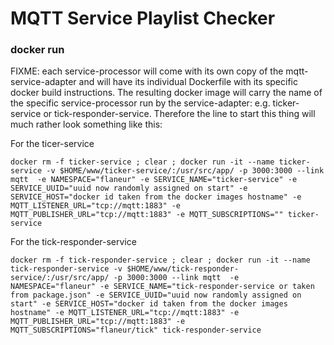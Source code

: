 # MQTT Service Playlist  Checker #

### docker run ###

FIXME: each service-processor will come with its own copy of the mqtt-service-adapter and will have its individual Dockerfile with its specific docker build instructions. The resulting docker image will carry the name of the specific service-processor run by the service-adapter: e.g. ticker-service or tick-responder-service. Therefore the line to start this thing will much rather look something like this:

For the ticer-service
```
docker rm -f ticker-service ; clear ; docker run -it --name ticker-service -v $HOME/www/ticker-service/:/usr/src/app/ -p 3000:3000 --link mqtt  -e NAMESPACE="flaneur" -e SERVICE_NAME="ticker-service" -e SERVICE_UUID="uuid now randomly assigned on start" -e SERVICE_HOST="docker id taken from the docker images hostname" -e MQTT_LISTENER_URL="tcp://mqtt:1883" -e MQTT_PUBLISHER_URL="tcp://mqtt:1883" -e MQTT_SUBSCRIPTIONS="" ticker-service
```

For the tick-responder-service
```
docker rm -f tick-responder-service ; clear ; docker run -it --name tick-responder-service -v $HOME/www/tick-responder-service/:/usr/src/app/ -p 3000:3000 --link mqtt  -e NAMESPACE="flaneur" -e SERVICE_NAME="tick-responder-service or taken from package.json" -e SERVICE_UUID="uuid now randomly assigned on start" -e SERVICE_HOST="docker id taken from the docker images hostname" -e MQTT_LISTENER_URL="tcp://mqtt:1883" -e MQTT_PUBLISHER_URL="tcp://mqtt:1883" -e MQTT_SUBSCRIPTIONS="flaneur/tick" tick-responder-service
```
